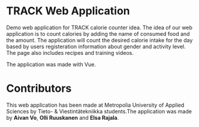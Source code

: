 # TRACK Web Application
Demo web application for TRACK calorie counter idea.
The idea of our web application is to count calories by adding the name of consumed food and the amount. The application will count the desired calorie intake for the day based by users registeration information about gender and activity level.
The page also includes recipes and training videos. 

The application was made with Vue.

# Contributors 
This web application has been made at Metropolia University of Applied Sciences by Tieto- & Viestintätekniikka students.The application was made by <b>Aivan Vo</b>, <b>Olli Ruuskanen</b> and <b>Elsa Rajala</b>.
